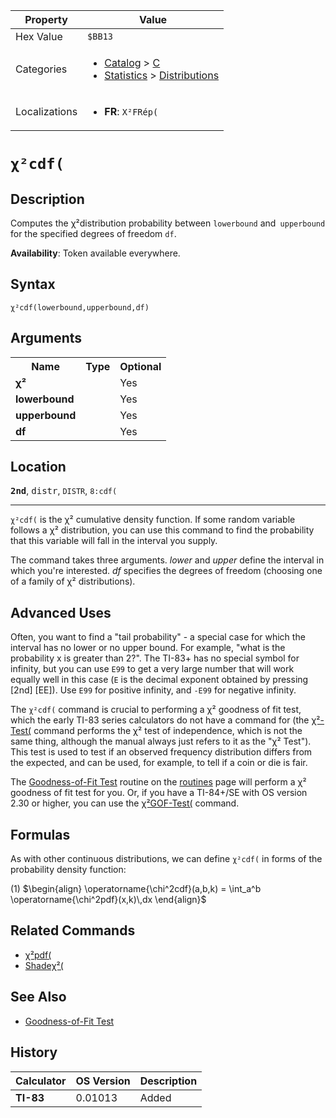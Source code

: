 | Property      | Value |
|---------------|-------|
| Hex Value     | `$BB13`|
| Categories    | <ul><li>[Catalog](<../categories/Catalog.md>) > [C](<../categories/Catalog.md#C>)</li><li>[Statistics](<../categories/Statistics.md>) > [Distributions](<../categories/Statistics.md#Distributions>)</li></ul> |
| Localizations | <ul><li><b>FR</b>: `X²FRép(	`</li></ul> |

# `χ²cdf(`

## Description
Computes the χ²distribution probability between `lowerbound` and` upperbound` for the specified degrees of freedom `df`.


<b>Availability</b>: Token available everywhere.

## Syntax
`χ²cdf(lowerbound,upperbound,df)`

## Arguments
<table>
<tr><th>Name</th><th>Type</th><th>Optional</th></tr>

<tr><td><b>χ²</b></td><td></td><td>Yes</td></tr>

<tr><td><b>lowerbound</b></td><td></td><td>Yes</td></tr>

<tr><td><b>upperbound</b></td><td></td><td>Yes</td></tr>

<tr><td><b>df</b></td><td></td><td>Yes</td></tr>

</table>

## Location
<tt><kbd><b>2nd</b></kbd></tt>, <kbd>distr</kbd>, `DISTR`, `8:cdf(`
<hr>

`χ²cdf(` is the χ² cumulative density function. If some random variable follows a χ² distribution, you can use this command to find the probability that this variable will fall in the interval you supply.

The command takes three arguments. _lower_ and _upper_ define the interval in which you're interested. _df_ specifies the degrees of freedom (choosing one of a family of χ² distributions).

## Advanced Uses

Often, you want to find a "tail probability" - a special case for which the interval has no lower or no upper bound. For example, "what is the probability x is greater than 2?". The TI-83+ has no special symbol for infinity, but you can use `E99` to get a very large number that will work equally well in this case (`E` is the decimal exponent obtained by pressing [2nd] [EE]). Use `E99` for positive infinity, and `-E99` for negative infinity.

The `χ²cdf(` command is crucial to performing a χ² goodness of fit test, which the early TI-83 series calculators do not have a command for (the [χ²-Test(](/chisquare-test) command performs the χ² test of independence, which is not the same thing, although the manual always just refers to it as the "χ² Test"). This test is used to test if an observed frequency distribution differs from the expected, and can be used, for example, to tell if a coin or die is fair.

The [Goodness-of-Fit Test](/goodness-of-fit) routine on the [routines](/routines) page will perform a χ² goodness of fit test for you. Or, if you have a TI-84+/SE with OS version 2.30 or higher, you can use the [χ²GOF-Test(](/chisquaregof-test) command.

## Formulas

As with other continuous distributions, we can define `χ²cdf(` in forms of the probability density function:

(1) $`\begin{align} \operatorname{\chi^2cdf}(a,b,k) = \int_a^b \operatorname{\chi^2pdf}(x,k)\,dx \end{align}`$ 

## Related Commands

*   [χ²pdf(](/chisquarepdf)
*   [Shadeχ²(](/shadechisquare)

## See Also

*   [Goodness-of-Fit Test](/goodness-of-fit)

## History
| Calculator | OS Version | Description |
|------------|------------|-------------|
| <b>TI-83</b> | 0.01013 | Added |


